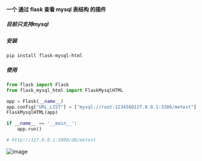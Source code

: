 #### 一个 通过 flask 查看 mysql 表结构 的插件

##### 目前只支持mysql

##### 安装
```
pip install flask-mysql-html
```

##### 使用
```python
from flask import Flask
from flask_mysql_html import FlaskMysqlHTML

app = Flask(__name__)
app.config["URL_LIST"] = ["mysql://root:123456@127.0.0.1:3306/metest"]
FlaskMysqlHTML(app)

if __name__ == '__main__':
    app.run()

# http://127.0.0.1:5000/db/metest
```
 ![image](https://github.com/libaibuaidufu/Flask-Look-Mysql/blob/master/doc_img.png)

